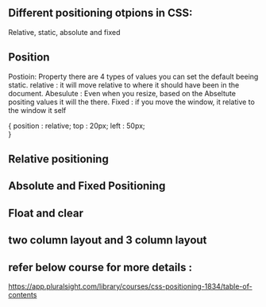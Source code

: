 ## Different positioning otpions in CSS:
Relative, static, absolute and fixed 

## Position
  Postioin: Property there are 4 types of values you can set
  the default beeing static. 
  relative : it will move relative to where it should have been in the document. 
  Abesulute : Even when you resize, based on the Abseltute positing values it will the there.
  Fixed : if you move the window, it relative to the window it self

  {
    position : relative;
    top : 20px;
    left : 50px;  
  }

## Relative positioning
## Absolute and Fixed Positioning
## Float and clear 
## two column layout and 3 column layout
## refer below course for more details : 
https://app.pluralsight.com/library/courses/css-positioning-1834/table-of-contents
